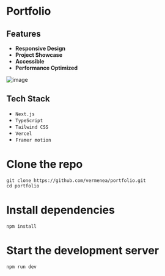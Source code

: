 #  Portfolio 


## Features

- **Responsive Design** 
- **Project Showcase**
- **Accessible**  
- **Performance Optimized**

![image](https://github.com/user-attachments/assets/f80b8f06-0a2b-4739-b3c5-fba41e878c85)



## Tech Stack

- `Next.js`
- `TypeScript`
- `Tailwind CSS`
- `Vercel`
- `Framer motion`

# Clone the repo
```
git clone https://github.com/vermenea/portfolio.git
cd portfolio
```
# Install dependencies
```
npm install
```
# Start the development server
```
npm run dev
```
